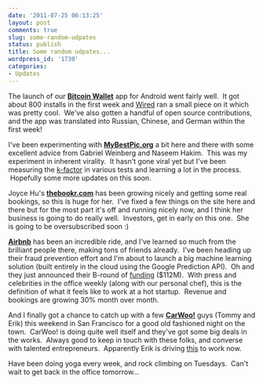 ```yaml
---
date: '2011-07-25 06:13:25'
layout: post
comments: true
slug: some-random-udpates
status: publish
title: Some random udpates...
wordpress_id: '1730'
categories:
- Updates
---
```


The launch of our **[Bitcoin Wallet](http://brianarmstrong.org/posts/bitcoin-wallet-for-android/)** app for Android went fairly well.  It got about 800 installs in the first week and [Wired](http://www.wired.com/gadgetlab/2011/07/bitcoin-android-app/) ran a small piece on it which was pretty cool.  We've also gotten a handful of open source contributions, and the app was translated into Russian, Chinese, and German within the first week!

I've been experimenting with **[MyBestPic.org](http://MyBestPic.org)** a bit here and there with some excellent advice from Gabriel Weinberg and Naseem Hakim.  This was my experiment in inherent virality.  It hasn't gone viral yet but I've been measuring the [k-factor](http://mybestpic.org/kfactor) in various tests and learning a lot in the process.  Hopefully some more updates on this soon.

Joyce Hu's **[thebookr.com](http://thebookr.com/)** has been growing nicely and getting some real bookings, so this is huge for her.  I've fixed a few things on the site here and there but for the most part it's off and running nicely now, and I think her business is going to do really well.  Investors, get in early on this one.  She is going to be oversubscribed soon :)

**[Airbnb](http://www.airbnb.com)** has been an incredible ride, and I've learned so much from the brilliant people there, making tons of friends already.  I've been heading up their fraud prevention effort and I'm about to launch a big machine learning solution (built entirely in the cloud using the Google Prediction API).  Oh and they just announced their B-round of [funding](http://blogs.wsj.com/venturecapital/2011/07/25/airbnb-from-y-combinator-to-112m-funding-in-three-years/?mod=google_news_blog) ($112M).  With press and celebrities in the office weekly (along with our personal chef), this is the definition of what it feels like to work at a hot startup.  Revenue and bookings are growing 30% month over month.

And I finally got a chance to catch up with a few **[CarWoo!](http://carwoo.com)** guys (Tommy and Erik) this weekend in San Francisco for a good old fashioned night on the town.  CarWoo! is doing quite well itself and they've got some big deals in the works.  Always good to keep in touch with these folks, and converse with talented entrepreneurs.  Apparently Erik is driving [this](http://gallery.viperclub.org/data/500/medium/4794Viper_GTS_ACR_Orange_by_Dan_Berndt_1001a.jpg) to work now.

Have been doing yoga every week, and rock climbing on Tuesdays.  Can't wait to get back in the office tomorrow...
